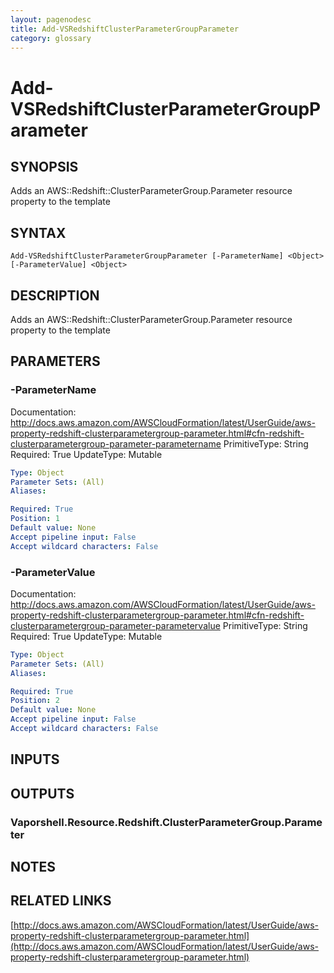 ```yaml
---
layout: pagenodesc
title: Add-VSRedshiftClusterParameterGroupParameter
category: glossary
---
```


# Add-VSRedshiftClusterParameterGroupParameter

## SYNOPSIS
Adds an AWS::Redshift::ClusterParameterGroup.Parameter resource property to the template

## SYNTAX

```
Add-VSRedshiftClusterParameterGroupParameter [-ParameterName] <Object> [-ParameterValue] <Object>
```

## DESCRIPTION
Adds an AWS::Redshift::ClusterParameterGroup.Parameter resource property to the template

## PARAMETERS

### -ParameterName
Documentation: http://docs.aws.amazon.com/AWSCloudFormation/latest/UserGuide/aws-property-redshift-clusterparametergroup-parameter.html#cfn-redshift-clusterparametergroup-parameter-parametername
PrimitiveType: String
Required: True
UpdateType: Mutable

```yaml
Type: Object
Parameter Sets: (All)
Aliases: 

Required: True
Position: 1
Default value: None
Accept pipeline input: False
Accept wildcard characters: False
```

### -ParameterValue
Documentation: http://docs.aws.amazon.com/AWSCloudFormation/latest/UserGuide/aws-property-redshift-clusterparametergroup-parameter.html#cfn-redshift-clusterparametergroup-parameter-parametervalue
PrimitiveType: String
Required: True
UpdateType: Mutable

```yaml
Type: Object
Parameter Sets: (All)
Aliases: 

Required: True
Position: 2
Default value: None
Accept pipeline input: False
Accept wildcard characters: False
```

## INPUTS

## OUTPUTS

### Vaporshell.Resource.Redshift.ClusterParameterGroup.Parameter

## NOTES

## RELATED LINKS

[http://docs.aws.amazon.com/AWSCloudFormation/latest/UserGuide/aws-property-redshift-clusterparametergroup-parameter.html](http://docs.aws.amazon.com/AWSCloudFormation/latest/UserGuide/aws-property-redshift-clusterparametergroup-parameter.html)

